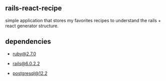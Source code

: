 ## rails-react-recipe

simple application that stores my favorites recipes to understand the rails + react generator structure. 

## dependencies 

* ruby@2.7.0

* rails@6.0.2.2

* postgresql@12.2